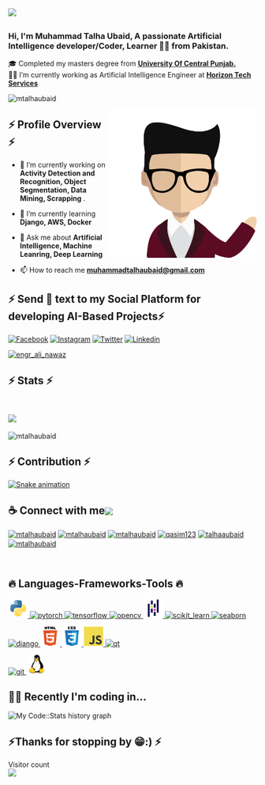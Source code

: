 <h1 align="left">
  <a href="https://git.io/typing-svg">
    <img src="https://readme-typing-svg.herokuapp.com/?lines=Hi+There!+👋;+Myself+Talha+Ubaid!;&center=true&size=30">
  </a></h1><!-- <h1 >Hi 👋, I'm Muhammad Talha Ubaid</h1> -->
<p align="left">
  <h3>Hi, I'm Muhammad Talha Ubaid, A passionate Artificial Intelligence developer/Coder,  Learner 👨‍💻 from Pakistan.</h3>
  🎓 Completed my masters degree from <a href="#"><b>University Of Central Punjab.</b></a>
  <br>
  🧑‍💼 I’m currently working as Artificial Intelligence Engineer at <a href="https://horizon.com.pk/"><b> Horizon Tech Services</b> </a>
  <br></p>
  
<p align="left"> <img src="https://komarev.com/ghpvc/?username=mtalhaubaid&label=Profile%20views&color=0e75b6&style=flat" alt="mtalhaubaid" /> </p>


<img align="right" style="width:300px;height:300px;" src="https://github.com/mtalhaubaid/mtalhaubaid/blob/master/3.gif"/>
<!-- <p align="left"> <a href="https://github.com/ryo-ma/github-profile-trophy"><img src="https://github-profile-trophy.vercel.app/?username=mtalhaubaid" alt="mtalhaubaid" /></a> </p> -->
<h2 align="left">⚡ Profile Overview ⚡</h2>

- 🔭 I’m currently working on <b>Activity Detection and Recognition, Object Segmentation, Data Mining, Scrapping</b> .

- 🌱 I’m currently learning **Django, AWS, Docker**

- 💬 Ask me about **Artificial Intelligence, Machine Leanring, Deep Learning**

- 📫 How to reach me **muhammadtalhaubaid@gmail.com**


<h2>⚡ Send 💬 text to my Social Platform for developing AI-Based Projects⚡</h2>

[![Facebook](https://img.shields.io/badge/Facebook-1877F2?style=for-the-badge&logo=facebook&logoColor=white)](https://www.facebook.com/talhaaubaid/)
[![Instagram](https://img.shields.io/badge/Instagram-E4405F?style=for-the-badge&logo=instagram&logoColor=white)](https://www.instagram.com/mtalhaubaid/)
[![Twitter](https://img.shields.io/badge/Twitter-1DA1F2?style=for-the-badge&logo=twitter&logoColor=white)](https://twitter.com/mtalhaubaid/)
[![Linkedin](https://img.shields.io/badge/LinkedIn-0077B5?style=for-the-badge&logo=linkedin&logoColor=white)](https://www.linkedin.com/in/mtalhaubaid/)

<p align="left"> <a href="https://twitter.com/mtalhaubaid" target="blank"><img src="https://img.shields.io/twitter/follow/mtalhaubaid?logo=twitter&style=for-the-badge" alt="engr_ali_nawaz" /></a> </p>
<h2 align="left">⚡ Stats ⚡</h2>

 </br>
<p> <img align="centre" src="https://github-readme-stats.vercel.app/api?username=mtalhaubaid&&show_icons=true&theme" /> </p>
 
<p><img align="center" src="https://github-readme-streak-stats.herokuapp.com/?user=mtalhaubaid&show_icons=true&theme" alt="mtalhaubaid" /></p>
<div>
<h2 align="left">⚡ Contribution ⚡</h2>
<a href="https://github.com/mtalhaubaid"><img alt="Snake animation" src="https://github.com/mtalhaubaid/mtalhaubaid/blob/main/github-user-contribution.svg"/></a>
</div>
<h2>☕ Connect with me<img align="center" src="https://github.com/rajput2107/rajput2107/blob/master/Assets/Handshake.gif" height="33px" /></h2> 
<a href="https://www.python.org/" target="_blank">
  <p align="left">
<a href="https://linkedin.com/in/mtalhaubaid" target="blank"><img align="center" src="https://raw.githubusercontent.com/rahuldkjain/github-profile-readme-generator/master/src/images/icons/Social/linked-in-alt.svg" alt="mtalhaubaid" height="30" width="40" /></a>
<a href="https://twitter.com/mtalhaubaid" target="blank"><img align="center" src="https://raw.githubusercontent.com/rahuldkjain/github-profile-readme-generator/master/src/images/icons/Social/twitter.svg" alt="mtalhaubaid" height="30" width="40" /></a>
<a href="https://stackoverflow.com/users/7156266/mtalhaubaid" target="blank"><img align="center" src="https://raw.githubusercontent.com/rahuldkjain/github-profile-readme-generator/master/src/images/icons/Social/stack-overflow.svg" alt="mtalhaubaid" height="30" width="40" /></a>
<a href="https://kaggle.com/mtalhaubaid" target="blank"><img align="center" src="https://raw.githubusercontent.com/rahuldkjain/github-profile-readme-generator/master/src/images/icons/Social/kaggle.svg" alt="qasim123" height="30" width="40" /></a>
<a href="https://fb.com/talhaaubaid" target="blank"><img align="center" src="https://raw.githubusercontent.com/rahuldkjain/github-profile-readme-generator/master/src/images/icons/Social/facebook.svg" alt="talhaaubaid" height="30" width="40" /></a>
<a href="https://instagram.com/mtalhaubaid" target="blank"><img align="center" src="https://raw.githubusercontent.com/rahuldkjain/github-profile-readme-generator/master/src/images/icons/Social/instagram.svg" alt="mtalhaubaid" height="30" width="40" /></a>

  </p>
 </br>
<h2 align="left">🔥 Languages-Frameworks-Tools 🔥</h2>
<p align="left">
  
  
<a href="https://www.python.org" target="_blank" rel="noreferrer"> <img src="https://raw.githubusercontent.com/devicons/devicon/master/icons/python/python-original.svg" alt="python" width="40" height="40"/> </a> 
<a href="https://pytorch.org/" target="_blank" rel="noreferrer"> <img src="https://www.vectorlogo.zone/logos/pytorch/pytorch-icon.svg" alt="pytorch" width="40" height="40"/> </a>
<a href="https://www.tensorflow.org" target="_blank" rel="noreferrer"> <img src="https://www.vectorlogo.zone/logos/tensorflow/tensorflow-icon.svg" alt="tensorflow" width="40" height="40"/> </a>
<a href="https://opencv.org/" target="_blank" rel="noreferrer"> <img src="https://www.vectorlogo.zone/logos/opencv/opencv-icon.svg" alt="opencv" width="40" height="40"/> </a> 
<a href="https://pandas.pydata.org/" target="_blank" rel="noreferrer"> <img src="https://raw.githubusercontent.com/devicons/devicon/2ae2a900d2f041da66e950e4d48052658d850630/icons/pandas/pandas-original.svg" alt="pandas" width="40" height="40"/> </a> 
<a href="https://scikit-learn.org/" target="_blank" rel="noreferrer"> <img src="https://upload.wikimedia.org/wikipedia/commons/0/05/Scikit_learn_logo_small.svg" alt="scikit_learn" width="40" height="40"/> </a> 
<a href="https://seaborn.pydata.org/" target="_blank" rel="noreferrer"> <img src="https://seaborn.pydata.org/_images/logo-mark-lightbg.svg" alt="seaborn" width="40" height="40"/> </a> 

<a href="https://www.djangoproject.com/" target="_blank" rel="noreferrer"> <img src="https://cdn.worldvectorlogo.com/logos/django.svg" alt="django" width="40" height="40"/> </a> 
<a href="https://www.w3.org/html/" target="_blank" rel="noreferrer"> <img src="https://raw.githubusercontent.com/devicons/devicon/master/icons/html5/html5-original-wordmark.svg" alt="html5" width="40" height="40"/> </a> </a> 
<a href="https://www.w3schools.com/css/" target="_blank" rel="noreferrer"> <img src="https://raw.githubusercontent.com/devicons/devicon/master/icons/css3/css3-original-wordmark.svg" alt="css3" width="40" height="40"/> </a>
<a href="https://developer.mozilla.org/en-US/docs/Web/JavaScript" target="_blank" rel="noreferrer"> <img src="https://raw.githubusercontent.com/devicons/devicon/master/icons/javascript/javascript-original.svg" alt="javascript" width="40" height="40"/> </a>
<a href="https://www.qt.io/" target="_blank" rel="noreferrer"> <img src="https://upload.wikimedia.org/wikipedia/commons/0/0b/Qt_logo_2016.svg" alt="qt" width="40" height="40"/> </a>

<a href="https://git-scm.com/" target="_blank" rel="noreferrer"> <img src="https://www.vectorlogo.zone/logos/git-scm/git-scm-icon.svg" alt="git" width="40" height="40"/> </a>
<a href="https://www.linux.org/" target="_blank" rel="noreferrer"> <img src="https://raw.githubusercontent.com/devicons/devicon/master/icons/linux/linux-original.svg" alt="linux" width="40" height="40"/> </a> 







</p>



<h2 align="left">👨‍📊 Recently I'm coding in...</h2>

![My Code::Stats history graph](https://codestats-readme.wegfan.cn/history-graph/mtalhaubaid?history_days=30) 


<h2 align="left">⚡Thanks for stopping by 😁:) ⚡</h2>
<!-- <p align="center" >Thanks for stopping by 😁</><br/> -->



<p align="left">
  Visitor count<br>
  <img src="https://profile-counter.glitch.me/mtalhaubaid/count.svg" />
</p>
